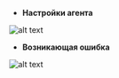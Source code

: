 * **Настройки агента**

![alt text](https://github.com/filipp761/Netology-sdb-homewoks/blob/main/mnt-homeworks/09-ci-04-jenkins/img/Configure_agent.png)

* **Возникающая ошибка**

![alt text](https://github.com/filipp761/Netology-sdb-homewoks/blob/main/mnt-homeworks/09-ci-04-jenkins/img/Error.png)
